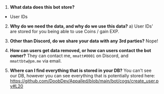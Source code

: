 1) **What data does this bot store?**
- User IDs


2) **Why do we need the data, and why do we use this data?**
    a) User IDs' are stored for you being able to use Coins / gain EXP.


3) **Other than Discord, do we share your data with any 3rd parties?**
Nope!

4) **How can users get data removed, or how can users contact the bot owner?**
They can contact me, `mmatt#0001` on Discord, and `mmattbtw@pm.me` via email.

5) **Where can I find everything that is stored in your DB?**
You can't see our DB, however you can see everything that is potentially stored here: https://github.com/DoobDev/Appalled/blob/main/bot/cogs/create_user.py#L20
